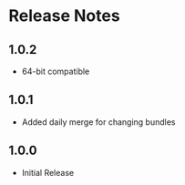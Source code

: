 ﻿# Release Notes

## 1.0.2
- 64-bit compatible

## 1.0.1

- Added daily merge for changing bundles

## 1.0.0

- Initial Release